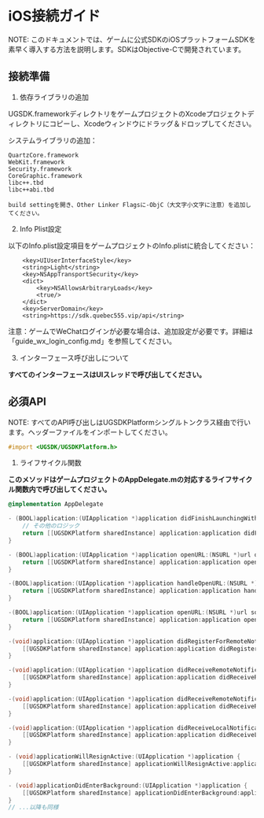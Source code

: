 iOS接続ガイド
======

NOTE: このドキュメントでは、ゲームに公式SDKのiOSプラットフォームSDKを素早く導入する方法を説明します。SDKはObjective-Cで開発されています。

接続準備
-------

1. 依存ライブラリの追加

UGSDK.frameworkディレクトリをゲームプロジェクトのXcodeプロジェクトディレクトリにコピーし、Xcodeウィンドウにドラッグ＆ドロップしてください。

システムライブラリの追加：
~~~
QuartzCore.framework
WebKit.framework
Security.framework
CoreGraphic.framework
libc++.tbd
libc++abi.tbd
~~~

~~~
build settingを開き、Other Linker Flagsに-ObjC（大文字小文字に注意）を追加してください。
~~~

2. Info Plist設定

以下のInfo.plist設定項目をゲームプロジェクトのInfo.plistに統合してください：
```plist
    <key>UIUserInterfaceStyle</key>
    <string>Light</string>
    <key>NSAppTransportSecurity</key>
    <dict>
        <key>NSAllowsArbitraryLoads</key>
        <true/>
    </dict>
    <key>ServerDomain</key>
    <string>https://sdk.quebec555.vip/api</string>
```

注意：ゲームでWeChatログインが必要な場合は、追加設定が必要です。詳細は「guide_wx_login_config.md」を参照してください。

3. インターフェース呼び出しについて

**すべてのインターフェースはUIスレッドで呼び出してください。**

必須API
-------

NOTE: すべてのAPI呼び出しはUGSDKPlatformシングルトンクラス経由で行います。ヘッダーファイルをインポートしてください。
```objectivec
#import <UGSDK/UGSDKPlatform.h>
```

1. ライフサイクル関数

**このメソッドはゲームプロジェクトのAppDelegate.mの対応するライフサイクル関数内で呼び出してください。**

```objectivec
@implementation AppDelegate

- (BOOL)application:(UIApplication *)application didFinishLaunchingWithOptions:(NSDictionary *)launchOptions {
    // その他のロジック
    return [[UGSDKPlatform sharedInstance] application:application didFinishLaunchingWithOptions:launchOptions];
}

- (BOOL)application:(UIApplication *)application openURL:(NSURL *)url options:(nonnull NSDictionary<UIApplicationOpenURLOptionsKey, id> *)options {
    return [[UGSDKPlatform sharedInstance] application:application openURL:url options:options];
}

-(BOOL)application:(UIApplication *)application handleOpenURL:(NSURL *)url {
    return [[UGSDKPlatform sharedInstance] application:application handleOpenURL:url];
}

-(BOOL)application:(UIApplication *)application openURL:(NSURL *)url sourceApplication:(NSString *)sourceApplication annotation:(id)annotation {
    return [[UGSDKPlatform sharedInstance] application:application openURL:url sourceApplication:sourceApplication annotation:annotation];
}

-(void)application:(UIApplication *)application didRegisterForRemoteNotificationsWithDeviceToken:(NSData *)deviceToken {
    [[UGSDKPlatform sharedInstance] application:application didRegisterForRemoteNotificationsWithDeviceToken:deviceToken];
}

-(void)application:(UIApplication *)application didReceiveRemoteNotification:(nonnull NSDictionary *)userInfo {
    [[UGSDKPlatform sharedInstance] application:application didReceiveRemoteNotification:userInfo];
}

-(void)application:(UIApplication *)application didReceiveRemoteNotification:(NSDictionary *)userInfo fetchCompletionHandler:(void (^)(UIBackgroundFetchResult))completionHandler {
    [[UGSDKPlatform sharedInstance] application:application didReceiveRemoteNotification:userInfo fetchCompletionHandler:completionHandler];
}

-(void)application:(UIApplication *)application didReceiveLocalNotification:(UILocalNotification *)notification {
    [[UGSDKPlatform sharedInstance] application:application didReceiveLocalNotification:notification];
}

- (void)applicationWillResignActive:(UIApplication *)application {
    [[UGSDKPlatform sharedInstance] applicationWillResignActive:application];
}

- (void)applicationDidEnterBackground:(UIApplication *)application {
    [[UGSDKPlatform sharedInstance] applicationDidEnterBackground:application];
}
// ...以降も同様
```
